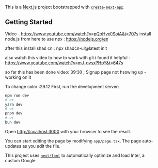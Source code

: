This is a [Next.js](https://nextjs.org/) project bootstrapped with [`create-next-app`](https://github.com/vercel/next.js/tree/canary/packages/create-next-app).

## Getting Started

Video - https://www.youtube.com/watch?v=pQoHvx0SoiA&t=707s
install node.js from here  to use npx : 
https://nodejs.org/en

after this install shad cn :
npx shadcn-ui@latest init

also watch this video to how to work with git i found it helpful :
https://www.youtube.com/watch?v=mJ-qvsxPHpY&t=647s

so far this has been done video: 39:30 ;
Signup page not hsowing up -working on it

To change color :29.12
First, run the development server:

```bash
npm run dev
# or
yarn dev
# or
pnpm dev
# or
bun dev
```

Open [http://localhost:3000](http://localhost:3000) with your browser to see the result.

You can start editing the page by modifying `app/page.tsx`. The page auto-updates as you edit the file.

This project uses [`next/font`](https://nextjs.org/docs/basic-features/font-optimization) to automatically optimize and load Inter, a custom Google 
